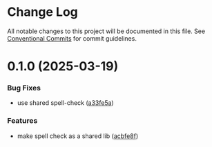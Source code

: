 # Change Log

All notable changes to this project will be documented in this file.
See [Conventional Commits](https://conventionalcommits.org) for commit guidelines.

# 0.1.0 (2025-03-19)


### Bug Fixes

* use shared spell-check ([a33fe5a](https://github.com/easyops-cn/next-advanced-bricks/commit/a33fe5aedbbc970c2d289aad0bf773b1c7889851))


### Features

* make spell check as a shared lib ([acbfe8f](https://github.com/easyops-cn/next-advanced-bricks/commit/acbfe8f1c5b5e79dc86ba702a3ac53c74c41c761))
